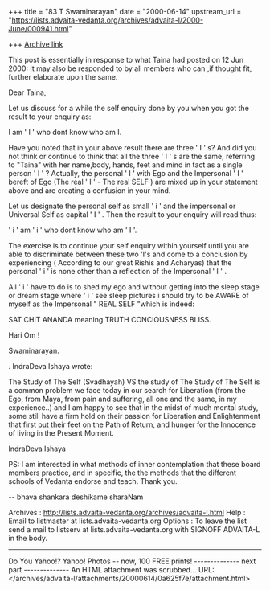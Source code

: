 +++
title = "83 T Swaminarayan"
date = "2000-06-14"
upstream_url = "https://lists.advaita-vedanta.org/archives/advaita-l/2000-June/000941.html"

+++
[Archive link](https://lists.advaita-vedanta.org/archives/advaita-l/2000-June/000941.html)


 This post is essentially in response to what Taina had posted on 12 Jun 2000: It may also be responded to by all members who can ,if thought fit, further elaborate upon the same.



Dear Taina,


Let us discuss for a while the self enquiry done by you when you got the result to your enquiry as:


I am ' I ' who dont know who am I.


Have you noted that in your above result there are three ' I ' s? And did you not think or continue to think that all the three ' I ' s are the same, referring to "Taina" with her name,body, hands, feet and mind in tact as a single person ' I ' ? Actually, the personal ' I '  with Ego and the Impersonal ' I ' bereft of Ego (The real ' I ' - The real SELF ) are mixed up in your statement above and are creating a confusion in your mind.


 Let us designate the personal self as small ' i ' and the impersonal or Universal Self as capital ' I ' . Then the result to your enquiry will read thus:


' i ' am ' i ' who dont know who am ' I '.


The exercise is to continue your self enquiry within yourself  until you are able to discriminate between these two 'I's and come to a conclusion by experiencing ( According to our great Rishis and Acharyas) that the personal     ' i ' is none other than a reflection of the Impersonal ' I ' .

All ' i ' have to do is to shed my ego and without getting into the sleep stage or dream stage where ' i ' see sleep pictures i should try to be AWARE of myself as the Impersonal " REAL SELF "which is indeed:

SAT  CHIT  ANANDA   meaning  TRUTH  CONCIOUSNESS  BLISS.

Hari Om !

Swaminarayan.


.
IndraDeva Ishaya wrote:



The Study of The Self (Svadhayah) VS the study of The Study of The Self is
a common problem we face today in our search for Liberation (from the Ego,
from Maya, from pain and suffering, all one and the same, in my
experience..) and I am happy to see that in the midst of much mental study,
some still have a firm hold on their passion for Liberation and
Enlightenment that first put their feet on the Path of Return, and hunger
for the Innocence of living in the Present Moment.

IndraDeva Ishaya

PS: I am interested in what methods of inner contemplation that these board
members practice, and in specific, the the methods that the different
schools of Vedanta endorse and teach. Thank you.

--
bhava shankara deshikame sharaNam

Archives : http://lists.advaita-vedanta.org/archives/advaita-l.html
Help : Email to listmaster at lists.advaita-vedanta.org
Options : To leave the list send a mail to
listserv at lists.advaita-vedanta.org with
SIGNOFF ADVAITA-L in the body.





---------------------------------
Do You Yahoo!?
Yahoo! Photos -- now, 100 FREE prints!
-------------- next part --------------
An HTML attachment was scrubbed...
URL: </archives/advaita-l/attachments/20000614/0a625f7e/attachment.html>
